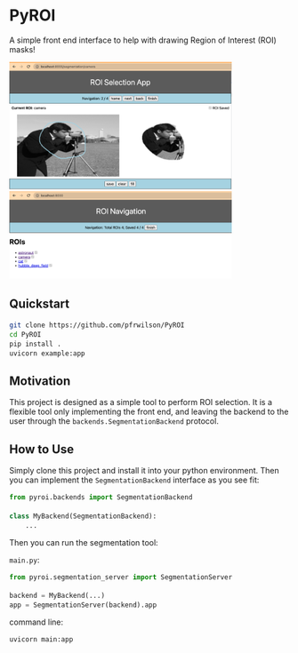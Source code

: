 # PyROI
A simple front end interface to help with drawing Region of Interest (ROI) masks!

<img src="img/img1.png" width="400">
<img src="img/img2.png" width="400">

## Quickstart
```bash
git clone https://github.com/pfrwilson/PyROI
cd PyROI
pip install .
uvicorn example:app
```

## Motivation
This project is designed as a simple tool to perform ROI selection. It is a flexible tool only implementing the front end, and leaving the backend to the user through the `backends.SegmentationBackend` protocol.

## How to Use
Simply clone this project and install it into your python environment. Then you can implement the `SegmentationBackend` interface as you see fit: 

```python
from pyroi.backends import SegmentationBackend

class MyBackend(SegmentationBackend):
    ...
```

Then you can run the segmentation tool: 

`main.py`:
```python
from pyroi.segmentation_server import SegmentationServer

backend = MyBackend(...)
app = SegmentationServer(backend).app
```

command line:
```bash
uvicorn main:app
```
